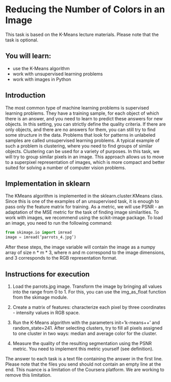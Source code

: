 # Reducing the Number of Colors in an Image

This task is based on the K-Means lecture materials. Please note that the task is optional.

## You will learn:

- use the K-Means algorithm
- work with unsupervised learning problems
- work with images in Python

## Introduction

The most common type of machine learning problems is supervised learning problems. They have a training sample, for each
object of which there is an answer, and you need to learn to predict these answers for new objects. In this setting, you can strictly define the quality criteria.
If there are only objects, and there are no answers for them, you can still try to find some structure in the data. Problems that
look for patterns in unlabeled samples are called unsupervised learning problems. A typical example of such a problem is clustering,
where you need to find groups of similar objects.
Clustering can be used for a variety of purposes. In
this task, we will try to group similar pixels in an image. This approach allows us to move to a superpixel representation of images, which is more compact and better suited for solving a number of computer vision problems.

## Implementation in sklearn

The KMeans algorithm is implemented in the sklearn.cluster.KMeans class. Since
this is one of the examples of an unsupervised task, it is enough to pass only the feature matrix for training.
As a metric, we will use PSNR - an adaptation of the MSE metric for the task of finding image similarities.
To work with images, we recommend using the scikit-image package. To load an image, you need to run the following command:

```Python
from skimage.io import imread
image = imread(’parrots_4.jpg’)
```

After these steps, the image variable will contain the image as a numpy array of size n * m * 3, where n and m correspond to the
image dimensions, and 3 corresponds to the RGB representation format.

## Instructions for execution

1. Load the parrots.jpg image. Transform the image by bringing all values ​​into the range from 0 to 1. For this, you can use the img_as_float function from the skimage module.
2. Create a matrix of features: characterize each pixel by three coordinates - intensity values ​​in RGB space.
3. Run the K-Means algorithm with the parameters init=’k-means++’ and
random_state=241. After selecting clusters, try to fill all pixels assigned to one cluster in two ways:
median and average color for the cluster.

4. Measure the quality of the resulting segmentation using the PSNR metric. You need to implement this metric yourself (see definition).

The answer to each task is a text file containing the answer in the
first line. Please note that the files you send should not contain an empty line at the end. This nuance is a limitation of the Coursera platform. We are working to remove this
limitation.